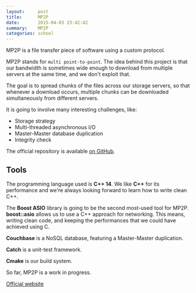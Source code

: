 ```yaml
---
layout:     post
title:      MP2P
date:       2015-04-03 23:42:42
summary:    MP2P
categories: school
---
```


MP2P is a file transfer piece of software using a custom protocol.

MP2P stands for `multi point-to-point`.
The idea behind this project is that our bandwidth is sometimes wide enough to
download from multiple servers at the same time, and we don't exploit that.

The goal is to spread chunks of the files across our storage servers,
so that whenever a download occurs, multiple chunks can be downloaded
simultaneously from different servers.

It is going to involve many interesting challenges, like:

* Storage strategy
* Multi-threaded asynchronous I/O
* Master-Master database duplication
* Integrity check

The official repository is available
[on GitHub](https://github.com/Dubrzr/MP2P).

## Tools

The programming language used is **C++ 14**.
We like **C++** for its performance and we're always looking forward to
learn how to write clean C++.

The **Boost ASIO** library is going to be the second most-used tool for MP2P.
**boost::asio** allows us to use a C++ approach for networking.
This means, writing clean code, and keeping the performances that we could
have achieved using C.

**Couchbase** is a NoSQL database, featuring a Master-Master duplication.

**Catch** is a unit-test framework.

**Cmake** is our build system.

So far, MP2P is a work in progress.

[Official website](http://mp2p.me)
